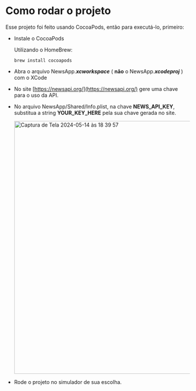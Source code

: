# Como rodar o projeto
Esse projeto foi feito usando CocoaPods, então para executá-lo, primeiro:
- Instale o CocoaPods

  Utilizando o HomeBrew:
  ```
  brew install cocoapods
  ```
- Abra o arquivo NewsApp._**xcworkspace**_ ( **não** o NewsApp._**xcodeproj**_ ) com o XCode
- No site [https://newsapi.org/](https://newsapi.org/) gere uma chave para o uso da API.
- No arquivo NewsApp/Shared/Info.plist, na chave **NEWS_API_KEY**, substitua a string **YOUR_KEY_HERE** pela sua chave gerada no site.

  <img width="690" alt="Captura de Tela 2024-05-14 às 18 39 57" src="https://github.com/dantoso/NewsApp/assets/80010223/b3f7fe24-bb56-4ea7-9754-1bc498387424">

- Rode o projeto no simulador de sua escolha.
